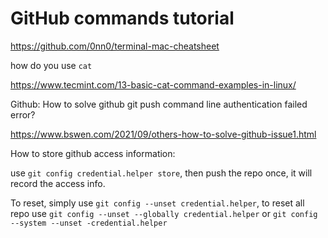 # GitHub commands tutorial

https://github.com/0nn0/terminal-mac-cheatsheet

how do you use `cat`

https://www.tecmint.com/13-basic-cat-command-examples-in-linux/

Github: How to solve github git push command line authentication failed error?

https://www.bswen.com/2021/09/others-how-to-solve-github-issue1.html

How to store github access information:

use `git config credential.helper store`, then push the repo once, it will record the access info.

To reset, simply use `git config --unset credential.helper`, to reset all repo use `git config --unset --globally credential.helper` or `git config --system --unset -credential.helper`

 
